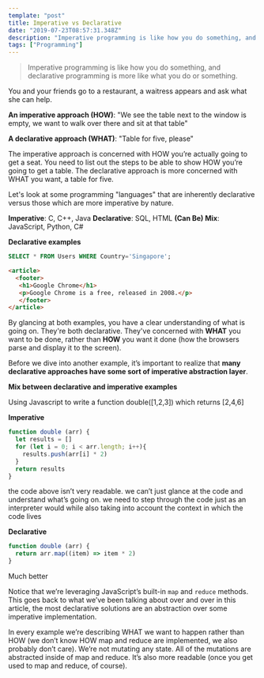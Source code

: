 ```yaml
---
template: "post"
title: Imperative vs Declarative
date: "2019-07-23T08:57:31.348Z"
description: "Imperative programming is like how you do something, and declarative programming is more like what you do or something."
tags: ["Programming"]
---
```


> Imperative programming is like how you do something, and declarative programming is more like what you do or something.

You and your friends go to a restaurant, a waitress appears and ask what she can help.

**An imperative approach (HOW)**: "We see the table next to the window is empty, we want to walk over there and sit at that table"

**A declarative approach (WHAT)**: "Table for five, please"

The imperative approach is concerned with HOW you’re actually going to get a seat. You need to list out the steps to be able to show HOW you’re going to get a table. The declarative approach is more concerned with WHAT you want, a table for five.

Let's look at some programming "languages" that are inherently declarative versus those which are more imperative by nature.

**Imperative**: C, C++, Java
**Declarative**: SQL, HTML
**(Can Be) Mix**: JavaScript, Python, C#

**Declarative examples**

```sql
SELECT * FROM Users WHERE Country='Singapore';
```

```html
<article>
  <footer>
   <h1>Google Chrome</h1>
   <p>Google Chrome is a free, released in 2008.</p>
   </footer>
</article>
```

By glancing at both examples, you have a clear understanding of what is going on. They're both declarative. They've concerned with **WHAT** you want to be done, rather than **HOW** you want it done (how the browsers parse and display it to the screen).

Before we dive into another example, it’s important to realize that **many declarative approaches have some sort of imperative abstraction layer**. 

**Mix between declarative and imperative examples**

Using Javascript to write a function double(\[1,2,3]) which returns \[2,4,6]

**Imperative**

```javascript
function double (arr) {
  let results = []
  for (let i = 0; i < arr.length; i++){
    results.push(arr[i] * 2)
  }
  return results
}
```

the code above isn’t very readable. we can’t just glance at the code and understand what’s going on. we need to step through the code just as an interpreter would while also taking into account the context in which the code lives 

**Declarative**

```javascript
function double (arr) {
  return arr.map((item) => item * 2)
}
```

Much better 

Notice that we’re leveraging JavaScript’s built-in `map` and `reduce` methods. This goes back to what we’ve been talking about over and over in this article, the most declarative solutions are an abstraction over some imperative implementation.

In every example we’re describing WHAT we want to happen rather than HOW (we don’t know HOW map and reduce are implemented, we also probably don’t care). We’re not mutating any state. All of the mutations are abstracted inside of map and reduce. It’s also more readable (once you get used to map and reduce, of course).
